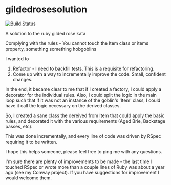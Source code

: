 gildedrosesolution
==================
[![Build Status](https://travis-ci.org/liquidweaver/gildedrosesolution.svg)](https://travis-ci.org/liquidweaver/gildedrosesolution)

A solution to the ruby gilded rose kata

Complying with the rules -
You cannot touch the Item class or items property, something something hobgoblins

I wanted to

1. Refactor - I need to backfill tests. This is a requisite for refactoring.
2. Come up with a way to incrementally improve the code. Small, confident changes.

In the end, it became clear to me that if I created a factory, I could apply a decorator for the individual rules.
Also, I could split the logic in the main loop such that if it was not an instance of the goblin's 'Item' class,
I could have it call the logic necessary on the derived classes.

So, I created a sane class the dereived from Item that could apply the basic rules, and decorated it with the various
requirements (Aged Brie, Backstage passes, etc).

This was done incrementally, and every line of code was driven by RSpec requiring it to be written.

I hope this helps someone, please feel free to ping me with any questions.

I'm sure there are plenty of improvements to be made - the last time I touched RSpec or wrote more than a couple lines of Ruby was about a year ago (see my Conway project). If you have suggestions for improvement I would welcome them.
